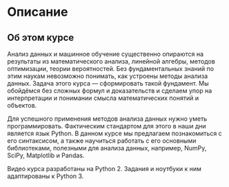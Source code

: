# Описание

## Об этом курсе
Анализ данных и машинное обучение существенно опираются на результаты из математического анализа, линейной алгебры, методов оптимизации, теории вероятностей. Без фундаментальных знаний по этим наукам невозможно понимать, как устроены методы анализа данных. Задача этого курса — сформировать такой фундамент. Мы обойдёмся без сложных формул и доказательств и сделаем упор на интерпретации и понимании смысла математических понятий и объектов. 

Для успешного применения методов анализа данных нужно уметь программировать. Фактическим стандартом для этого в наши дни является язык Python. В данном курсе мы предлагаем познакомиться с его синтаксисом, а также научиться работать с его основными библиотеками, полезными для анализа данных, например, NumPy, SciPy, Matplotlib и Pandas.

Видео курса разработаны на Python 2. Задания и ноутбуки к ним адаптированы к Python 3.

